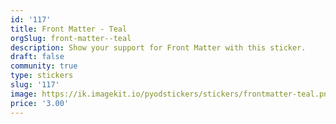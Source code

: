 ```yaml
---
id: '117'
title: Front Matter - Teal
orgSlug: front-matter--teal
description: Show your support for Front Matter with this sticker.
draft: false
community: true
type: stickers
slug: '117'
image: https://ik.imagekit.io/pyodstickers/stickers/frontmatter-teal.png
price: '3.00'
---
```

